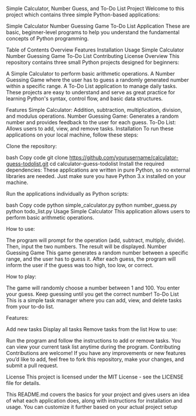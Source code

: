 Simple Calculator, Number Guess, and To-Do List Project
Welcome to this project which contains three simple Python-based applications:

Simple Calculator
Number Guessing Game
To-Do List Application
These are basic, beginner-level programs to help you understand the fundamental concepts of Python programming.

Table of Contents
Overview
Features
Installation
Usage
Simple Calculator
Number Guessing Game
To-Do List
Contributing
License
Overview
This repository contains three small Python projects designed for beginners:

A Simple Calculator to perform basic arithmetic operations.
A Number Guessing Game where the user has to guess a randomly generated number within a specific range.
A To-Do List application to manage daily tasks.
These projects are easy to understand and serve as great practice for learning Python's syntax, control flow, and basic data structures.

Features
Simple Calculator: Addition, subtraction, multiplication, division, and modulus operations.
Number Guessing Game: Generates a random number and provides feedback to the user for each guess.
To-Do List: Allows users to add, view, and remove tasks.
Installation
To run these applications on your local machine, follow these steps:

Clone the repository:

bash
Copy code
git clone https://github.com/yourusername/calculator-guess-todolist.git
cd calculator-guess-todolist
Install the required dependencies: These applications are written in pure Python, so no external libraries are needed. Just make sure you have Python 3.x installed on your machine.

Run the applications individually as Python scripts:

bash
Copy code
python simple_calculator.py
python number_guess.py
python todo_list.py
Usage
Simple Calculator
This application allows users to perform basic arithmetic operations.

How to use:

The program will prompt for the operation (add, subtract, multiply, divide).
Then, input the two numbers.
The result will be displayed.
Number Guessing Game
This game generates a random number between a specific range, and the user has to guess it. After each guess, the program will inform the user if the guess was too high, too low, or correct.

How to play:

The game will randomly choose a number between 1 and 100.
You enter your guess.
Keep guessing until you get the correct number!
To-Do List
This is a simple task manager where you can add, view, and delete tasks from your to-do list.

Features:

Add new tasks
Display all tasks
Remove tasks from the list
How to use:

Run the program and follow the instructions to add or remove tasks.
You can view your current task list anytime during the program.
Contributing
Contributions are welcome! If you have any improvements or new features you’d like to add, feel free to fork this repository, make your changes, and submit a pull request.

License
This project is licensed under the MIT License - see the LICENSE file for details.

This README.md covers the basics for your project and gives users an idea of what each application does, along with instructions for installation and usage. You can customize it further based on your actual project setup
